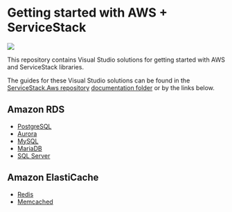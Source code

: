 # Getting started with AWS + ServiceStack

![](https://raw.githubusercontent.com/ServiceStack/Assets/5744efd80015870e6441cef6e8fd8bbc79044945/img/aws/servicestack-aws-banner.png)

This repository contains Visual Studio solutions for getting started with AWS and ServiceStack libraries.

The guides for these Visual Studio solutions can be found in the [ServiceStack.Aws repository](https://github.com/ServiceStack/ServiceStack.Aws) [documentation folder](https://github.com/ServiceStack/ServiceStack.Aws/tree/master/docs) or by the links below.


## Amazon RDS
- [PostgreSQL](https://github.com/ServiceStack/ServiceStack.Aws/blob/master/docs/postgres-guide.md)
- [Aurora](https://github.com/ServiceStack/ServiceStack.Aws/blob/master/docs/aurora-guide.md)
- [MySQL](https://github.com/ServiceStack/ServiceStack.Aws/blob/master/docs/mysql-guide.md)
- [MariaDB](https://github.com/ServiceStack/ServiceStack.Aws/blob/master/docs/mariadb-guide.md)
- [SQL Server](https://github.com/ServiceStack/ServiceStack.Aws/blob/master/docs/mssql-guide.md)

## Amazon ElastiCache
- [Redis](https://github.com/ServiceStack/ServiceStack.Aws/blob/master/docs/redis-guide.md)
- [Memcached](https://github.com/ServiceStack/ServiceStack.Aws/blob/master/docs/memcached-guide.md)
